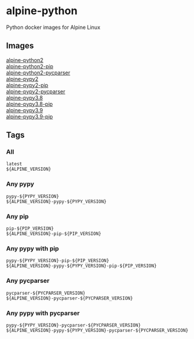 # alpine-python

Python docker images for Alpine Linux

## Images

[alpine-python2](https://github.com/Commandcracker/alpine-python/pkgs/container/alpine-python2) \
[alpine-python2-pip](https://github.com/Commandcracker/alpine-python/pkgs/container/alpine-python2-pip) \
[alpine-python2-pycparser](https://github.com/Commandcracker/alpine-python/pkgs/container/alpine-python2-pycparser) \
[alpine-pypy2](https://github.com/Commandcracker/alpine-python/pkgs/container/alpine-pypy2) \
[alpine-pypy2-pip](https://github.com/Commandcracker/alpine-python/pkgs/container/alpine-pypy2-pip) \
[alpine-pypy2-pycparser](https://github.com/Commandcracker/alpine-python/pkgs/container/alpine-pypy2-pycparser) \
[alpine-pypy3.8](https://github.com/Commandcracker/alpine-python/pkgs/container/alpine-pypy3.8) \
[alpine-pypy3.8-pip](https://github.com/Commandcracker/alpine-python/pkgs/container/alpine-pypy3.8-pip) \
[alpine-pypy3.9](https://github.com/Commandcracker/alpine-python/pkgs/container/alpine-pypy3.9) \
[alpine-pypy3.9-pip](https://github.com/Commandcracker/alpine-python/pkgs/container/alpine-pypy3.9-pip)

## Tags

### All

`latest` \
`${ALPINE_VERSION}`

### Any pypy

`pypy-${PYPY_VERSION}` \
`${ALPINE_VERSION}-pypy-${PYPY_VERSION}`

### Any pip

`pip-${PIP_VERSION}` \
`${ALPINE_VERSION}-pip-${PIP_VERSION}`

### Any pypy with pip

`pypy-${PYPY_VERSION}-pip-${PIP_VERSION}` \
`${ALPINE_VERSION}-pypy-${PYPY_VERSION}-pip-${PIP_VERSION}`

### Any pycparser

`pycparser-${PYCPARSER_VERSION}` \
`${ALPINE_VERSION}-pycparser-${PYCPARSER_VERSION}`

### Any pypy with pycparser

`pypy-${PYPY_VERSION}-pycparser-${PYCPARSER_VERSION}` \
`${ALPINE_VERSION}-pypy-${PYPY_VERSION}-pycparser-${PYCPARSER_VERSION}`
